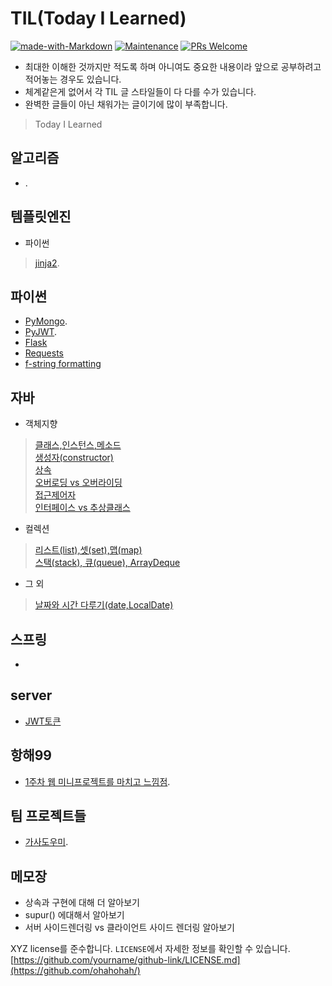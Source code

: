 # TIL(Today I Learned)  
[![made-with-Markdown](https://img.shields.io/badge/Made%20with-Markdown-1f425f.svg)](http://commonmark.org)
[![Maintenance](https://img.shields.io/badge/Maintained%3F-yes-green.svg)](https://github.com/ohahohah/readme-template/graphs/commit-activity) 
[![PRs Welcome](https://img.shields.io/badge/PRs-welcome-brightgreen.svg?style=flat-square)](http://makeapullrequest.com)

- 최대한 이해한 것까지만 적도록 하며 아니여도 중요한 내용이라 앞으로 공부하려고 적어놓는 경우도 있습니다.
- 체계같은게 없어서 각 TIL 글 스타일들이 다 다를 수가 있습니다.
- 완벽한 글들이 아닌 채워가는 글이기에 많이 부족합니다.



> Today I Learned 

## 알고리즘
- []().

## 템플릿엔진
- 파이썬
> [jinja2](https://github.com/whitewise95/TIL/blob/main/Template%20Engine/jinja2/jinja2%EA%B8%B0%EC%B4%88.md).

## 파이썬
- [PyMongo](https://github.com/whitewise95/TIL/blob/main/Python/PyMongo(MongoDB).md).
- [PyJWT](https://github.com/whitewise95/TIL/blob/main/Python/PyJWT(JWT).md).
- [Flask](https://github.com/whitewise95/TIL/blob/main/Python/Flask.md)
- [Requests](https://github.com/whitewise95/TIL/blob/main/Python/Requests.md)
- [f-string formatting](https://github.com/whitewise95/TIL/blob/main/Python/f-string%20formatting.md)

## 자바
- 객체지향
> [클래스,인스턴스,메소드](https://github.com/whitewise95/TIL/blob/main/Java/%EA%B0%9D%EC%B2%B4%EC%A7%80%ED%96%A5/%ED%81%B4%EB%9E%98%EC%8A%A4%2C%20%EC%9D%B8%EC%8A%A4%ED%84%B4%EC%8A%A4%20%20%EB%A9%94%EC%86%8C%EB%93%9C.md)  
> [생성자(constructor)](https://github.com/whitewise95/TIL/blob/main/Java/%EA%B0%9D%EC%B2%B4%EC%A7%80%ED%96%A5/%EC%83%9D%EC%84%B1%EC%9E%90(constructor).md)  
> [상속](https://github.com/whitewise95/TIL/blob/main/Java/%EA%B0%9D%EC%B2%B4%EC%A7%80%ED%96%A5/%EC%83%81%EC%86%8D.md)  
> [오버로딩 vs 오버라이딩](https://github.com/whitewise95/TIL/blob/main/Java/%EA%B0%9D%EC%B2%B4%EC%A7%80%ED%96%A5/%EC%98%A4%EB%B2%84%EB%A1%9C%EB%94%A9(overloading)%20vs%20%EC%98%A4%EB%B2%84%EB%9D%BC%EC%9D%B4%EB%94%A9(overriding).md)  
> [접근제어자](https://github.com/whitewise95/TIL/blob/main/Java/%EA%B0%9D%EC%B2%B4%EC%A7%80%ED%96%A5/%EC%A0%91%EA%B7%BC%EC%A0%9C%EC%96%B4%EC%9E%90.md)  
> [인터페이스 vs 추상클래스](https://github.com/whitewise95/TIL/blob/main/Java/%EA%B0%9D%EC%B2%B4%EC%A7%80%ED%96%A5/%EC%B6%94%EC%83%81%ED%81%B4%EB%9E%98%EC%8A%A4%2C%20%EC%9D%B8%ED%84%B0%ED%8E%98%EC%9D%B4%EC%8A%A4.md)  
- 컬렉션
> [리스트(list),셋(set),맵(map)](https://github.com/whitewise95/TIL/blob/main/Java/%EC%BB%AC%EB%A0%89%EC%85%98/%EB%A6%AC%EC%8A%A4%ED%8A%B8%2C%EC%85%8B%2C%EB%A7%B5.md)  
> [스택(stack), 큐(queue), ArrayDeque](https://github.com/whitewise95/TIL/blob/main/Java/%EC%BB%AC%EB%A0%89%EC%85%98/%EC%8A%A4%ED%83%9D(stack)%2C%20%ED%81%90(queue)%2C%20ArrayDeque.md)
- 그 외 
> [날짜와 시간 다루기(date,LocalDate)](https://github.com/whitewise95/TIL/blob/main/Java/%EB%82%A0%EC%A7%9C%EC%99%80%20%EC%8B%9C%EA%B0%84%20%EB%8B%A4%EB%A3%A8%EA%B8%B0.md)  
> []()  
## 스프링
- []()

## server
- [JWT토큰](https://github.com/whitewise95/TIL/blob/main/server/JWT%ED%86%A0%ED%81%B0.md)

## 항해99
- [1주차 웹 미니프로젝트를 마치고 느낌점](https://github.com/whitewise95/TIL/tree/main/%ED%95%AD%ED%95%B499/1%EC%A3%BC%EC%B0%A8%20%EB%AF%B8%EB%8B%88%ED%94%84%EB%A1%9C%EC%A0%9D%ED%8A%B8).

## 팀 프로젝트들
- [가사도우미](https://github.com/whitewise95/lyrics_guide).

## 메모장
- 상속과 구현에 대해 더 알아보기
- supur() 에대해서 알아보기
- 서버 사이드렌더링 vs 클라이언트 사이드 렌더링 알아보기

XYZ license를 준수합니다. ``LICENSE``에서 자세한 정보를 확인할 수 있습니다.  
[https://github.com/yourname/github-link/LICENSE.md](https://github.com/ohahohah/)
